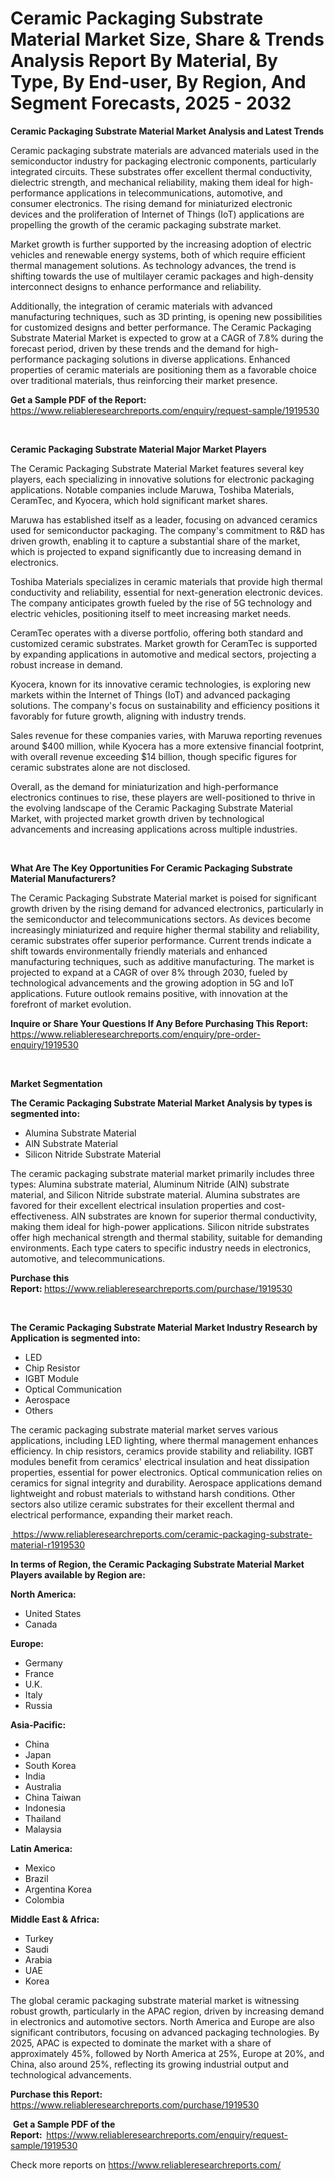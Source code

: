 <p><h1>Ceramic Packaging Substrate Material Market Size, Share & Trends Analysis Report By Material, By Type, By End-user, By Region, And Segment Forecasts, 2025 - 2032</h1></p><p><strong>Ceramic Packaging Substrate Material Market Analysis and Latest Trends</strong></p>
<p><p>Ceramic packaging substrate materials are advanced materials used in the semiconductor industry for packaging electronic components, particularly integrated circuits. These substrates offer excellent thermal conductivity, dielectric strength, and mechanical reliability, making them ideal for high-performance applications in telecommunications, automotive, and consumer electronics. The rising demand for miniaturized electronic devices and the proliferation of Internet of Things (IoT) applications are propelling the growth of the ceramic packaging substrate market.</p><p>Market growth is further supported by the increasing adoption of electric vehicles and renewable energy systems, both of which require efficient thermal management solutions. As technology advances, the trend is shifting towards the use of multilayer ceramic packages and high-density interconnect designs to enhance performance and reliability.</p><p>Additionally, the integration of ceramic materials with advanced manufacturing techniques, such as 3D printing, is opening new possibilities for customized designs and better performance. The Ceramic Packaging Substrate Material Market is expected to grow at a CAGR of 7.8% during the forecast period, driven by these trends and the demand for high-performance packaging solutions in diverse applications. Enhanced properties of ceramic materials are positioning them as a favorable choice over traditional materials, thus reinforcing their market presence.</p></p>
<p><strong>Get a Sample PDF of the Report:&nbsp;</strong> <a href="https://www.reliableresearchreports.com/enquiry/request-sample/1919530?utm_campaign=2295&utm_medium=2&utm_source=Github&utm_content=ia&utm_term=03042025&utm_id=ceramic-packaging-substrate-material">https://www.reliableresearchreports.com/enquiry/request-sample/1919530</a></p>
<p>&nbsp;</p>
<p><strong>Ceramic Packaging Substrate Material Major Market Players</strong></p>
<p><p>The Ceramic Packaging Substrate Material Market features several key players, each specializing in innovative solutions for electronic packaging applications. Notable companies include Maruwa, Toshiba Materials, CeramTec, and Kyocera, which hold significant market shares.</p><p>Maruwa has established itself as a leader, focusing on advanced ceramics used for semiconductor packaging. The company's commitment to R&D has driven growth, enabling it to capture a substantial share of the market, which is projected to expand significantly due to increasing demand in electronics.</p><p>Toshiba Materials specializes in ceramic materials that provide high thermal conductivity and reliability, essential for next-generation electronic devices. The company anticipates growth fueled by the rise of 5G technology and electric vehicles, positioning itself to meet increasing market needs.</p><p>CeramTec operates with a diverse portfolio, offering both standard and customized ceramic substrates. Market growth for CeramTec is supported by expanding applications in automotive and medical sectors, projecting a robust increase in demand.</p><p>Kyocera, known for its innovative ceramic technologies, is exploring new markets within the Internet of Things (IoT) and advanced packaging solutions. The company's focus on sustainability and efficiency positions it favorably for future growth, aligning with industry trends.</p><p>Sales revenue for these companies varies, with Maruwa reporting revenues around $400 million, while Kyocera has a more extensive financial footprint, with overall revenue exceeding $14 billion, though specific figures for ceramic substrates alone are not disclosed.</p><p>Overall, as the demand for miniaturization and high-performance electronics continues to rise, these players are well-positioned to thrive in the evolving landscape of the Ceramic Packaging Substrate Material Market, with projected market growth driven by technological advancements and increasing applications across multiple industries.</p></p>
<p>&nbsp;</p>
<p><strong>What Are The Key Opportunities For Ceramic Packaging Substrate Material Manufacturers?</strong></p>
<p><p>The Ceramic Packaging Substrate Material market is poised for significant growth driven by the rising demand for advanced electronics, particularly in the semiconductor and telecommunications sectors. As devices become increasingly miniaturized and require higher thermal stability and reliability, ceramic substrates offer superior performance. Current trends indicate a shift towards environmentally friendly materials and enhanced manufacturing techniques, such as additive manufacturing. The market is projected to expand at a CAGR of over 8% through 2030, fueled by technological advancements and the growing adoption in 5G and IoT applications. Future outlook remains positive, with innovation at the forefront of market evolution.</p></p>
<p><strong>Inquire or Share Your Questions If Any Before Purchasing This Report:</strong> <a href="https://www.reliableresearchreports.com/enquiry/pre-order-enquiry/1919530?utm_campaign=2295&utm_medium=2&utm_source=Github&utm_content=ia&utm_term=03042025&utm_id=ceramic-packaging-substrate-material">https://www.reliableresearchreports.com/enquiry/pre-order-enquiry/1919530</a></p>
<p>&nbsp;</p>
<p><strong>Market Segmentation</strong></p>
<p><strong>The Ceramic Packaging Substrate Material Market Analysis by types is segmented into:</strong></p>
<p><ul><li>Alumina Substrate Material</li><li>AlN Substrate Material</li><li>Silicon Nitride Substrate Material</li></ul></p>
<p><p>The ceramic packaging substrate material market primarily includes three types: Alumina substrate material, Aluminum Nitride (AlN) substrate material, and Silicon Nitride substrate material. Alumina substrates are favored for their excellent electrical insulation properties and cost-effectiveness. AlN substrates are known for superior thermal conductivity, making them ideal for high-power applications. Silicon nitride substrates offer high mechanical strength and thermal stability, suitable for demanding environments. Each type caters to specific industry needs in electronics, automotive, and telecommunications.</p></p>
<p><strong>Purchase this Report:&nbsp;</strong><a href="https://www.reliableresearchreports.com/purchase/1919530?utm_campaign=2295&utm_medium=2&utm_source=Github&utm_content=ia&utm_term=03042025&utm_id=ceramic-packaging-substrate-material">https://www.reliableresearchreports.com/purchase/1919530</a></p>
<p>&nbsp;</p>
<p><strong>The Ceramic Packaging Substrate Material Market Industry Research by Application is segmented into:</strong></p>
<p><ul><li>LED</li><li>Chip Resistor</li><li>IGBT Module</li><li>Optical Communication</li><li>Aerospace</li><li>Others</li></ul></p>
<p><p>The ceramic packaging substrate material market serves various applications, including LED lighting, where thermal management enhances efficiency. In chip resistors, ceramics provide stability and reliability. IGBT modules benefit from ceramics' electrical insulation and heat dissipation properties, essential for power electronics. Optical communication relies on ceramics for signal integrity and durability. Aerospace applications demand lightweight and robust materials to withstand harsh conditions. Other sectors also utilize ceramic substrates for their excellent thermal and electrical performance, expanding their market reach.</p></p>
<p><a href="https://www.reliableresearchreports.com/ceramic-packaging-substrate-material-r1919530?utm_campaign=2295&utm_medium=2&utm_source=Github&utm_content=ia&utm_term=03042025&utm_id=ceramic-packaging-substrate-material">&nbsp;https://www.reliableresearchreports.com/ceramic-packaging-substrate-material-r1919530</a></p>
<p><strong>In terms of Region, the Ceramic Packaging Substrate Material Market Players available by Region are:</strong></p>
<p>
    <p> <strong> North America: </strong>
        <ul>
            <li>United States</li>
            <li>Canada</li>
        </ul>
        </p> 
    <p> <strong> Europe: </strong>
        <ul>
            <li>Germany</li>
            <li>France</li>
            <li>U.K.</li>
            <li>Italy</li>
            <li>Russia</li>
        </ul>
        </p> 
    <p> <strong> Asia-Pacific: </strong>
        <ul>
            <li>China</li>
            <li>Japan</li>
            <li>South Korea</li>
            <li>India</li>
            <li>Australia</li>
            <li>China Taiwan</li>
            <li>Indonesia</li>
            <li>Thailand</li>
            <li>Malaysia</li>
        </ul>
        </p> 
    <p> <strong> Latin America: </strong>
        <ul>
            <li>Mexico</li>
            <li>Brazil</li>
            <li>Argentina Korea</li>
            <li>Colombia</li>
        </ul>
        </p> 
    <p> <strong> Middle East & Africa: </strong>
        <ul>
            <li>Turkey</li>
            <li>Saudi</li>
            <li>Arabia</li>
            <li>UAE</li>
            <li>Korea</li>
        </ul>
    </p>
    </p>
<p><p>The global ceramic packaging substrate material market is witnessing robust growth, particularly in the APAC region, driven by increasing demand in electronics and automotive sectors. North America and Europe are also significant contributors, focusing on advanced packaging technologies. By 2025, APAC is expected to dominate the market with a share of approximately 45%, followed by North America at 25%, Europe at 20%, and China, also around 25%, reflecting its growing industrial output and technological advancements.</p></p>
<p><strong>Purchase this Report: </strong><a href="https://www.reliableresearchreports.com/purchase/1919530?utm_campaign=2295&utm_medium=2&utm_source=Github&utm_content=ia&utm_term=03042025&utm_id=ceramic-packaging-substrate-material">https://www.reliableresearchreports.com/purchase/1919530</a></p>
<p>&nbsp;<strong>Get a Sample PDF of the Report:&nbsp;&nbsp;</strong><a href="https://www.reliableresearchreports.com/enquiry/request-sample/1919530?utm_campaign=2295&utm_medium=2&utm_source=Github&utm_content=ia&utm_term=03042025&utm_id=ceramic-packaging-substrate-material">https://www.reliableresearchreports.com/enquiry/request-sample/1919530</a></p>
<p><strong></strong></p>
<p>Check more reports on <a href="https://www.reliableresearchreports.com/?utm_campaign=2295&utm_medium=2&utm_source=Github&utm_content=ia&utm_term=03042025&utm_id=ceramic-packaging-substrate-material">https://www.reliableresearchreports.com/</a></p>